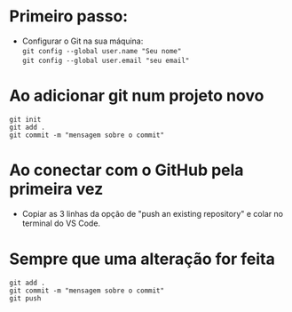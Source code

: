 # Primeiro passo:
* Configurar o Git na sua máquina:<br>
    `git config --global user.name "Seu nome"`<br>
    `git config --global user.email "seu email"`

# Ao adicionar git num projeto novo
`git init`<br>
`git add .`<br>
`git commit -m "mensagem sobre o commit"`

# Ao conectar com o GitHub pela primeira vez
* Copiar as 3 linhas da opção de "push an existing repository" e colar no terminal do VS Code.

# Sempre que uma alteração for feita
`git add .`<br>
`git commit -m "mensagem sobre o commit"`<br>
`git push`